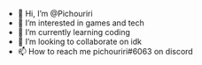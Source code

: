 - 👋 Hi, I’m @Pichouriri
- 👀 I’m interested in games and tech
- 🌱 I’m currently learning coding
- 💞️ I’m looking to collaborate on idk
- 📫 How to reach me pichouriri#6063 on discord

<!---
Pichouriri/Pichouriri is a ✨ special ✨ repository because its `README.md` (this file) appears on your GitHub profile.
You can click the Preview link to take a look at your changes.
--->
